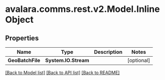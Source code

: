 
# avalara.comms.rest.v2.Model.InlineObject

## Properties

Name | Type | Description | Notes
------------ | ------------- | ------------- | -------------
**GeoBatchFile** | **System.IO.Stream** |  | [optional] 

[[Back to Model list]](../README.md#documentation-for-models)
[[Back to API list]](../README.md#documentation-for-api-endpoints)
[[Back to README]](../README.md)

